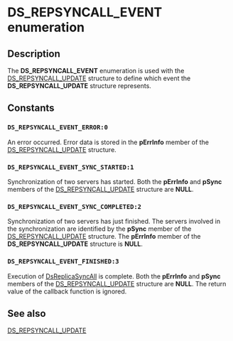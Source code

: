 # DS_REPSYNCALL_EVENT enumeration

## Description

The **DS_REPSYNCALL_EVENT** enumeration is used with the [DS_REPSYNCALL_UPDATE](https://learn.microsoft.com/windows/desktop/api/ntdsapi/ns-ntdsapi-ds_repsyncall_updatea) structure to define which event the **DS_REPSYNCALL_UPDATE** structure represents.

## Constants

### `DS_REPSYNCALL_EVENT_ERROR:0`

An error occurred. Error data is stored in the **pErrInfo** member of the [DS_REPSYNCALL_UPDATE](https://learn.microsoft.com/windows/desktop/api/ntdsapi/ns-ntdsapi-ds_repsyncall_updatea) structure.

### `DS_REPSYNCALL_EVENT_SYNC_STARTED:1`

Synchronization of two servers has started. Both the **pErrInfo** and **pSync** members of the [DS_REPSYNCALL_UPDATE](https://learn.microsoft.com/windows/desktop/api/ntdsapi/ns-ntdsapi-ds_repsyncall_updatea) structure are **NULL**.

### `DS_REPSYNCALL_EVENT_SYNC_COMPLETED:2`

Synchronization of two servers has just finished. The servers involved in the synchronization are identified by the **pSync** member of the [DS_REPSYNCALL_UPDATE](https://learn.microsoft.com/windows/desktop/api/ntdsapi/ns-ntdsapi-ds_repsyncall_updatea) structure. The **pErrInfo** member of the **DS_REPSYNCALL_UPDATE** structure is **NULL**.

### `DS_REPSYNCALL_EVENT_FINISHED:3`

Execution of [DsReplicaSyncAll](https://learn.microsoft.com/windows/desktop/api/ntdsapi/nf-ntdsapi-dsreplicasyncalla) is complete. Both the **pErrInfo** and **pSync** members of the [DS_REPSYNCALL_UPDATE](https://learn.microsoft.com/windows/desktop/api/ntdsapi/ns-ntdsapi-ds_repsyncall_updatea) structure are **NULL**. The return value of the callback function is ignored.

## See also

[DS_REPSYNCALL_UPDATE](https://learn.microsoft.com/windows/desktop/api/ntdsapi/ns-ntdsapi-ds_repsyncall_updatea)
